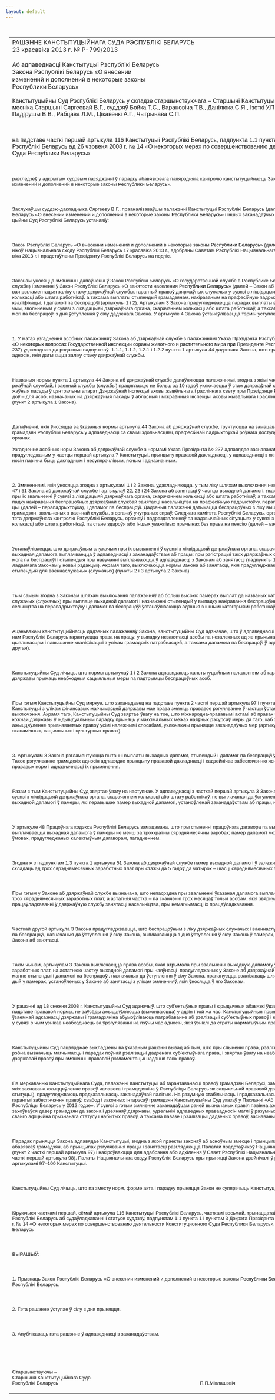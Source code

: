 ```yaml
---
layout: default
---
```


<div style="margin: 0px auto; width: 1000px;">

<div id="flag">

 

</div>

<div id="fixedWidth">

<div id="body">

<div id="columnSpanned">

<div id="content" style="margin: 10px">

<table>
<colgroup>
<col style="width: 100%" />
</colgroup>
<tbody>
<tr class="odd">
<td><div data-align="center" style="text-transform: uppercase;">
Рашэнне Канстытуцыйнага Суда Рэспублікі Беларусь
</div>
<div data-align="center">
23 красавіка 2013 г. № Р-799/2013
</div>
<div data-align="left" style="width: 400px; margin-top: 20px; margin-bottom: 20px;">
Аб адпаведнасці Канстытуцыі Рэспублікі Беларусь Закона Рэспублікі Беларусь «О внесении изменений и дополнений в некоторые законы Республики Беларусь»
</div>
<p><span style="font-family: Arial; mso-ansi-language: BE" lang="BE">Канстытуцыйны Суд Рэспублікі Беларусь у складзе старшынствуючага – Старшыні Канстытуцыйнага Суда Міклашэвіча П.П., намесніка Старшыні Сяргеевай В.Г., суддзяў Бойка Т.С., </span><span style="font-family: Arial">Варановіча Т.В., </span><span style="font-family: Arial; mso-ansi-language: BE" lang="BE">Данілюка С.Я., Ізоткі У.П., Козыравай Л.Р., Марыскіна А.У., Падгрушы В.В., Рабцава Л.М., Цікавенкі А.Г., Чыгрынава С.П.</span></p>
<p><span style="font-family: Arial; mso-ansi-language: BE" lang="BE"></span></p>
<p> </p>
<p><span style="font-family: Arial; mso-ansi-language: BE" lang="BE">на падставе часткі першай артыкула 116 Канстытуцыі Рэспублікі Беларусь, падпункта 1.1 пункта 1 і пункта 3 Дэкрэта Прэзідэнта Рэспублікі Беларусь ад 26 чэрвеня 2008 г. № 14 «О некоторых мерах по совершенствованию деятельности Конституционного Суда Республики Беларусь»</span></p>
<p><span style="font-family: Arial; mso-ansi-language: BE" lang="BE"></span></p>
<p> </p>
<p><span style="font-family: Arial; font-size: 10pt; mso-ansi-language: BE" lang="BE">разгледзеў у адкрытым судовым пасяджэнні ў парадку абавязковага папярэдняга кантролю канстытуцыйнасць Закона Рэспублікі Беларусь </span><span style="font-family: Arial; font-size: 10pt">«О внесении изменений и дополнений в некоторые законы <span style="color: black">Республики Беларусь»</span></span><span style="font-family: Arial; font-size: 10pt; mso-ansi-language: BE" lang="BE">. </span></p>
<p><span style="font-family: Arial; font-size: 10pt; mso-ansi-language: BE" lang="BE"></span></p>
<p> </p>
<p><span style="font-family: Arial; font-size: 10pt; mso-ansi-language: BE" lang="BE">Заслухаўшы суддзю-дакладчыка Сяргееву В.Г., прааналізаваўшы палажэнні Канстытуцыі Рэспублікі Беларусь (далей – Канстытуцыя), Закона Рэспублікі Беларусь «О внесении изменений и дополнений в некоторые законы <span style="color: black">Республики Беларусь»</span> і іншых заканадаўчых актаў Рэспублікі Беларусь, Канстытуцыйны Суд Рэспублікі Беларусь устанавіў:</span></p>
<p><span style="font-family: Arial; font-size: 10pt; mso-ansi-language: BE" lang="BE"></span></p>
<p> </p>
<p><span style="font-family: Arial; font-size: 10pt; mso-ansi-language: BE" lang="BE">Закон Рэспублікі Беларусь «О</span><span style="font-family: Arial; font-size: 10pt"> </span><span style="font-family: Arial; font-size: 10pt; mso-ansi-language: BE" lang="BE">внесении изменений и дополнений в некоторые законы <span style="color: black">Республики Беларусь»</span> (далей – Закон) прыняты Палатай прадстаўнікоў Нацыянальнага сходу Рэспублікі Беларусь 17 красавіка 2013 г., адобраны Саветам Рэспублікі Нацыянальнага сходу Рэспублікі Беларусь 18 красавіка 2013 г. і прадстаўлены Прэзідэнту Рэспублікі Беларусь на подпіс.</span></p>
<p><span style="font-family: Arial; font-size: 10pt; mso-ansi-language: BE" lang="BE"></span></p>
<p> </p>
<p><span style="font-family: Arial; font-size: 10pt; mso-ansi-language: BE" lang="BE">Законам уносяцца змяненні і дапаўненні ў Закон Рэспублікі Беларусь «О</span><span style="font-family: Arial; font-size: 10pt"> </span><span style="font-family: Arial; font-size: 10pt; mso-ansi-language: BE" lang="BE">государственной службе в Республике Беларусь» (далей – Закон аб дзяржаўнай службе) і змяненні ў Закон Рэспублікі Беларусь «О занятости населения <span style="color: black">Республики Беларусь»</span> (далей – Закон аб занятасці), якімі ўдакладняецца прававая рэгламентацыя заліку стажу дзяржаўнай службы, гарантый правоў дзяржаўных служачых у сувязі з ліквідацыяй дзяржаўнага органа, скарачэннем колькасці або штата работнікаў, а таксама выплаты стыпендый грамадзянам, накіраваным на прафесійную падрыхтоўку, перападрыхтоўку і павышэнне кваліфікацыі, і дапамогі па беспрацоўі (артыкулы 1 і 2). Артыкулам 3 Закона прадугледжваецца парадак выплаты выхадной дапамогі дзяржаўным служачым, звольненым у сувязі з ліквідацыяй дзяржаўнага органа, скарачэннем колькасці або штата работнікаў, а таксама выплаты ўказаных стыпендыі і дапамогі па беспрацоўі з дня ўступлення ў сілу дадзенага Закона. У артыкуле 4 Закона ўстанаўліваецца тэрмін уступлення яго ў сілу.</span></p>
<p><span style="font-family: Arial; font-size: 10pt; mso-ansi-language: BE" lang="BE"></span></p>
<p> </p>
<p><span style="font-family: Arial; font-size: 10pt; mso-ansi-language: BE" lang="BE">1. У мэтах узгаднення асобных палажэнняў Закона аб дзяржаўнай службе з палажэннямі Указа Прэзідэнта Рэспублікі Беларусь ад 21 мая 2012 г. № 237 <span style="color: black">«О некоторых вопросах Государственной инспекции охраны животного и растительного мира при Президенте Республики Беларусь»</span> (далей – Указ № 237) удакладняецца рэдакцыя падпунктаў</span><span style="font-family: Arial; font-size: 10pt">  </span><span style="font-family: Arial; font-size: 10pt; mso-ansi-language: BE" lang="BE">1.1.1, 1.1.2, 1.2.1 і 1.2.2 пункта 1 артыкула 44 дадзенага Закона, што прадугледжваюць прававое рэгуляванне адносін, якія датычацца заліку стажу дзяржаўнай службы.</span></p>
<p><span style="font-family: Arial; font-size: 10pt; mso-ansi-language: BE" lang="BE"></span></p>
<p> </p>
<p><span style="font-family: Arial; font-size: 10pt; mso-ansi-language: BE" lang="BE">Названыя нормы пункта 1 артыкула 44 Закона аб дзяржаўнай службе дапаўняюцца палажэннямі, згодна з якімі час папярэдняй працы, не звязанай з дзяржаўнай службай, і ваеннай службы (службы) працягласцю не больш за 10 гадоў уключаецца ў стаж дзяржаўнай службы для асоб, назначаных на дзяржаўныя пасады ў цэнтральны апарат Дзяржаўнай інспекцыі аховы жывёльнага і расліннага свету пры Прэзідэнце Рэспублікі Беларусь, і не больш за 5 гадоў – для асоб, назначаных на дзяржаўныя пасады ў абласныя і міжраённыя інспекцыі аховы жывёльнага і расліннага свету гэтай Дзяржаўнай інспекцыі (пункт 2 артыкула 1 Закона).</span></p>
<p><span style="font-family: Arial; font-size: 10pt; mso-ansi-language: BE" lang="BE"></span></p>
<p> </p>
<p><span style="font-family: Arial; font-size: 10pt; mso-ansi-language: BE" lang="BE">Дапаўненні, якія ўносяцца ва ўказаныя нормы артыкула 44 Закона аб дзяржаўнай службе, грунтуюцца на замацаваным у артыкуле 39 Канстытуцыі праве грамадзян Рэспублікі Беларусь у адпаведнасці са сваімі здольнасцямі, прафесійнай падрыхтоўкай роўнага доступу да любых пасад у дзяржаўных органах.</span></p>
<p><span style="font-family: Arial; font-size: 10pt; mso-ansi-language: BE" lang="BE">Узгадненне асобных норм Закона аб дзяржаўнай службе з нормамі Указа Прэзідэнта № 237 адпавядае заснаванаму на прынцыпе вяршэнства права, прадугледжаным у частцы першай артыкула 7 Канстытуцыі, прынцыпу прававой дакладнасці, у адпаведнасці з якім прававое рэгуляванне<span style="mso-spacerun: yes">  </span>грамадскіх адносін павінна быць дакладным і несупярэчлівым, ясным і адназначным.</span></p>
<p><span style="font-family: Arial; font-size: 10pt; mso-ansi-language: BE" lang="BE"></span></p>
<p> </p>
<p><span style="font-family: Arial; font-size: 10pt; mso-ansi-language: BE" lang="BE">2. Змяненнямі, якія ўносяцца згодна з артыкуламі 1 і 2 Закона, удакладняюцца, у тым ліку шляхам выключэння некаторых палажэнняў, нормы артыкулаў 47 і 51 Закона аб дзяржаўнай службе і артыкулаў 22, 23 і 24 Закона аб занятасці ў частцы выхадной дапамогі, якая выплачваецца дзяржаўным служачым пры іх звальненні ў сувязі з ліквідацыяй дзяржаўнага органа, скарачэннем колькасці або штата работнікаў, а таксама стыпендый, якія выплачваюцца ў выпадку накіравання беспрацоўных дзяржаўнай службай занятасці насельніцтва на прафесійную падрыхтоўку, перападрыхтоўку або павышэнне кваліфікацыі (далей – перападрыхтоўка), і дапамог па беспрацоўі. Дадзеныя палажэнні датычацца беспрацоўных з ліку вышэйназваных дзяржаўных служачых і грамадзян, звольненых з ваеннай службы, з органаў унутраных спраў, Следчага камітэта Рэспублікі Беларусь, органаў фінансавых расследаванняў Камітэта дзяржаўнага кантролю Рэспублікі Беларусь, органаў і падраздзяленняў па надзвычайных сітуацыях у сувязі з ліквідацыяй арганізацыі, скарачэннем колькасці або штата работнікаў, па стане здароўя або іншых уважлівых прычынах без права на пенсію (далей</span><span style="font-family: Arial; font-size: 10pt"> </span><span style="font-family: Arial; font-size: 10pt; mso-ansi-language: BE" lang="BE">– ваеннаслужачыя (служачыя)).</span></p>
<p><span style="font-family: Arial; font-size: 10pt; mso-ansi-language: BE" lang="BE"></span></p>
<p> </p>
<p><span style="font-family: Arial; font-size: 10pt; mso-ansi-language: BE" lang="BE">Устанаўліваецца, што дзяржаўным служачым пры іх вызваленні ў сувязі з ліквідацыяй дзяржаўнага органа, скарачэннем колькасці або штата работнікаў выхадная дапамога выплачваецца ў адпаведнасці з заканадаўствам аб працы; пры рэгістрацыі такіх дзяржаўных служачых у якасці беспрацоўных дапамога па беспрацоўі і стыпендыя пры навучанні выплачваюцца ў адпаведнасці з Законам аб занятасці (падпункты 1.1, 1.2 і 1.3 пункта 1 артыкула 47, выкладаемага Законам у новай рэдакцыі). Акрамя таго, выключаюцца нормы Закона аб занятасці, якія прадугледжваюць памеры дапамогі па беспрацоўі і стыпендый для ваеннаслужачых (служачых) (пункты 2 і 3 артыкула 2 Закона).</span></p>
<p><span style="font-family: Arial; font-size: 10pt; mso-ansi-language: BE" lang="BE"></span></p>
<p> </p>
<p><span style="font-family: Arial; font-size: 10pt; mso-ansi-language: BE" lang="BE">Тым самым згодна з Законам шляхам выключэння палажэнняў аб больш высокіх памерах выплат да названых катэгорый дзяржаўных служачых і ваеннаслужачых (служачых) пры выплаце выхадной дапамогі і назначэнні стыпендый у выпадку накіравання беспрацоўных дзяржаўнай службай занятасці насельніцтва на перападрыхтоўку і дапамог па беспрацоўі ўстанаўліваюцца адзіныя з іншымі катэгорыямі работнікаў падыходы.</span></p>
<p><span style="font-family: Arial; font-size: 10pt; mso-ansi-language: BE" lang="BE"></span></p>
<p> </p>
<p><span style="font-family: Arial; font-size: 10pt; mso-ansi-language: BE" lang="BE">Ацэньваючы канстытуцыйнасць дадзеных палажэнняў Закона, Канстытуцыйны Суд адзначае, што ў адпаведнасці з артыкулам 41 Канстытуцыі грамадзянам Рэспублікі Беларусь гарантуецца права на працу; у выпадку незанятасці асобы па незалежных ад яе прычынах ёй гарантуецца навучанне новым спецыяльнасцям і павышэнне кваліфікацыі з улікам грамадскіх патрэбнасцей, а таксама дапамога па беспрацоўі ў адпаведнасці з законам (часткі першая і другая).</span></p>
<p><span style="font-family: Arial; font-size: 10pt; mso-ansi-language: BE" lang="BE"></span></p>
<p> </p>
<p><span style="font-family: Arial; font-size: 10pt">Канстытуцыйны Суд лічыць, што нормы артыкулаў 1 і 2 Закона адпавядаюць канстытуцыйным палажэнням аб гарантаванасці права на працу, абавязкамі дзяржавы прымаць неабходныя сацыяльныя меры па падтрымцы беспрацоўных асоб.</span></p>
<p><span style="font-family: Arial; font-size: 10pt"></span></p>
<p> </p>
<p><span style="font-family: Arial; font-size: 10pt">Пры гэтым Канстытуцыйны Суд мяркуе, што заканадавец на падставе пункта 2 часткі першай артыкула 97 і пункта 1 часткі першай артыкула 98 Канстытуцыі з улікам фінансавых магчымасцей дзяржавы мае права змяніць прававое рэгуляванне ў частцы ўстанаўлення адрозненняў, пераваг або іх выключэння. Акрамя таго, Канстытуцыйны Суд звяртае ўваг</span><span style="font-family: Arial; font-size: 10pt; mso-ansi-language: BE" lang="BE">у</span><span style="font-family: Arial; font-size: 10pt"> на т</span><span style="font-family: Arial; font-size: 10pt; mso-ansi-language: BE" lang="BE">ое</span><span style="font-family: Arial; font-size: 10pt">, што міжнародна-прававымі актамі аб правах чалавека </span><span style="font-family: Arial; font-size: 10pt; mso-ansi-language: BE" lang="BE">ўстанаўліваецца</span><span style="font-family: Arial; font-size: 10pt"> абавязак кожнай дзяржавы ў індывідуальным парадку прыняць у максімальных </span><span style="font-family: Arial; font-size: 10pt; mso-ansi-language: BE" lang="BE">меж</span><span style="font-family: Arial; font-size: 10pt">ах наяўных рэсурсаў меры да таго, каб забяспечыць паступова поўнае ажыццяўленне прызна</span><span style="font-family: Arial; font-size: 10pt; mso-ansi-language: BE" lang="BE">ваемых</span><span style="font-family: Arial; font-size: 10pt" lang="BE"> </span><span style="font-family: Arial; font-size: 10pt">правоў </span><span style="font-family: Arial; font-size: 10pt; mso-ansi-language: BE" lang="BE">у</span><span style="font-family: Arial; font-size: 10pt">сімі належнымі спосабамі, уключаючы прыняцце заканадаўчых мер (артыкул 2 Міжнароднага пакта аб эканамічных, сацыяльных і культурных правах).</span></p>
<p><span style="font-family: Arial; font-size: 10pt"></span></p>
<p> </p>
<p><span style="font-family: Arial; font-size: 10pt">3. Артыкулам 3 Закона рэгламентуюцца пытанні выплаты выхадных дапамог, стыпендый і дапамог па беспрацоўі ў сувязі з уступленнем у сілу Закона. Такое рэгуляванне грамадскіх </span><span style="font-family: Arial; font-size: 10pt; mso-ansi-language: BE" lang="BE">адносін </span><span style="font-family: Arial; font-size: 10pt">адпавядае прынцыпу прававой </span><span style="font-family: Arial; font-size: 10pt; mso-ansi-language: BE" lang="BE">даклад</span><span style="font-family: Arial; font-size: 10pt">насці і </span><span style="font-family: Arial; font-size: 10pt; mso-ansi-language: BE" lang="BE">садзейнічае</span><span style="font-family: Arial; font-size: 10pt"> забеспячэнню яснасці, дакладнасці, несупярэчлівасці прававых норм і адназначнасці іх прымянення.</span></p>
<p><span style="font-family: Arial; font-size: 10pt"></span></p>
<p> </p>
<p><span style="font-family: Arial; font-size: 10pt">Разам з тым Канстытуцыйны Суд звяртае ўваг</span><span style="font-family: Arial; font-size: 10pt; mso-ansi-language: BE" lang="BE">у</span><span style="font-family: Arial; font-size: 10pt"> на </span><span style="font-family: Arial; font-size: 10pt; mso-ansi-language: BE" lang="BE">наступнае</span><span style="font-family: Arial; font-size: 10pt">. У адпаведнасці з часткай першай артыкула 3 Закона дзяржаўным служачым, звольненым у сувязі з ліквідацыяй дзяржаўнага органа, скарачэннем колькасці або штат</span><span style="font-family: Arial; font-size: 10pt; mso-ansi-language: BE" lang="BE">у</span><span style="font-family: Arial; font-size: 10pt"> работнікаў, не выплачаная да ўступлення ў сілу гэтага Закона </span><span style="font-family: Arial; font-size: 10pt; mso-ansi-language: BE" lang="BE">астатняя </span><span style="font-family: Arial; font-size: 10pt">частка выхадной дапамогі ў памеры, які перавышае памер выхадной дапамогі, устаноўленай заканадаўствам аб працы, не выплачваецца.</span></p>
<p><span style="font-family: Arial; font-size: 10pt"></span></p>
<p> </p>
<p><span style="font-family: Arial; font-size: 10pt">У артыкуле 48 Працоўнага кодэкса Рэспублікі Беларусь замацавана, што пры спыненні працоўнага дагавора па вышэй</span><span style="font-family: Arial; font-size: 10pt; mso-ansi-language: BE" lang="BE">у</span><span style="font-family: Arial; font-size: 10pt">казаных падставах работнікам выплачваецца выхадная дапамога ў памеры не менш </span><span style="font-family: Arial; font-size: 10pt; mso-ansi-language: BE" lang="BE">за </span><span style="font-family: Arial; font-size: 10pt">трохкратн</span><span style="font-family: Arial; font-size: 10pt; mso-ansi-language: BE" lang="BE">ы</span><span style="font-family: Arial; font-size: 10pt"> сярэднямесячн</span><span style="font-family: Arial; font-size: 10pt; mso-ansi-language: BE" lang="BE">ы</span><span style="font-family: Arial; font-size: 10pt"> зароб</span><span style="font-family: Arial; font-size: 10pt; mso-ansi-language: BE" lang="BE">ак</span><span style="font-family: Arial; font-size: 10pt">; памер дапамогі мо</span><span style="font-family: Arial; font-size: 10pt; mso-ansi-language: BE" lang="BE">жа быць</span><span style="font-family: Arial; font-size: 10pt"> павялічаны ў парадку і на ўмовах, прадугледжаных калектыўным дагаворам, пагадненнем.</span></p>
<p><span style="font-family: Arial; font-size: 10pt"></span></p>
<p> </p>
<p><span style="font-family: Arial; font-size: 10pt">Згодна ж з падпунктам 1.3 пункта 1 артыкула 51 Закона аб дзяржаўнай службе памер выхадной дапамогі ў залежнасці ад стажу дзяржаўнай службы можа складаць ад трох сярэднямесячных заработных плат пры стажы да 5 гадоў да чатырох – шасці сярэднямесячных заработных плат пры большым стажы.</span></p>
<p><span style="font-family: Arial; font-size: 10pt"></span></p>
<p> </p>
<p><span style="font-family: Arial; font-size: 10pt">Пры гэтым у Законе аб дзяржаўнай службе вызначана, што непасрэдна пры звальненні </span><span style="font-family: Arial; font-size: 10pt; mso-ansi-language: BE" lang="BE">ўказа</span><span style="font-family: Arial; font-size: 10pt">ная дапамога выплачваецца ў памеры, </span><span style="font-family: Arial; font-size: 10pt; mso-ansi-language: BE" lang="BE">што</span><span style="font-family: Arial; font-size: 10pt"> не перавышае трох сярэднямесячных заработных плат, а</span><span style="font-family: Arial; font-size: 10pt; mso-ansi-language: BE" lang="BE"> астатняя</span><span style="font-family: Arial; font-size: 10pt"> частка</span><span style="font-family: Arial; font-size: 10pt; mso-ansi-language: BE"> </span><span style="font-family: Arial; font-size: 10pt">– па сканчэнні трох месяцаў толькі асоба</span><span style="font-family: Arial; font-size: 10pt; mso-ansi-language: BE" lang="BE">м</span><span style="font-family: Arial; font-size: 10pt">, якія звярнуліся за садзейнічаннем у працаўладкаванні ў дзяржаўную службу занятасці насельніцтва, пры немагчымасці іх працаўладкавання.</span></p>
<p><span style="font-family: Arial; font-size: 10pt"></span></p>
<p> </p>
<p><span style="font-family: Arial; font-size: 10pt">Часткай другой артыкула 3 Закона прадугледжваецца, што беспрацоўным з ліку дзяржаўных служачых і ваеннаслужачых (служачых) стыпендыі і дапамогі па беспрацоўі, назначаныя да ўступлення ў сілу Закона, выплачваюцца з дня ўступлення ў сілу Закона ў памерах, устаноўленых адпаведнымі артыкуламі Закона аб занятасці.</span></p>
<p><span style="font-family: Arial; font-size: 10pt"></span></p>
<p> </p>
<p><span style="font-family: Arial; font-size: 10pt">Такім чынам, артыкулам 3 Закона выключаецца права асобы, якая атрымала пры звальненні выхадн</span><span style="font-family: Arial; font-size: 10pt; mso-ansi-language: BE" lang="BE">ую</span><span style="font-family: Arial; font-size: 10pt"> дапамог</span><span style="font-family: Arial; font-size: 10pt; mso-ansi-language: BE" lang="BE">у</span><span style="font-family: Arial; font-size: 10pt"> ў памеры трох сярэднямесячных заработных плат, на </span><span style="font-family: Arial; font-size: 10pt; mso-ansi-language: BE" lang="BE">астатнюю частку выхадной дапамогі пры наяўнасці<span style="mso-spacerun: yes">  </span>прадугледжаных у Законе аб дзяржаўнай службе акалічнасцей, а права на атрыманне стыпендыі і дапамогі па беспрацоўі, назначаных да ўступлення ў сілу Закона, прапануецца рэалізаваць шляхам выплаты такіх дапамог і стыпендый у памерах, устаноўленых у Законе аб занятасці з улікам змяненняў, якія ўносяцца ў яго Законам.</span></p>
<p><span style="font-family: Arial; font-size: 10pt; mso-ansi-language: BE" lang="BE"></span></p>
<p> </p>
<p><span style="font-family: Arial; font-size: 10pt; mso-ansi-language: BE" lang="BE">У рашэнні ад 18 снежня 2008 г. Канстытуцыйны Суд адзначыў, што суб’ектыўныя правы і юрыдычныя абавязкі ўдзельнікаў праваадносін,<span style="mso-spacerun: yes">  </span>якія ўзніклі на падставе прававой нормы, не заўсёды ажыццяўляюцца (выконваюцца) у адзін і той жа час. Канстытуцыйныя прынцыпы гарантаванасці правоў чалавека і ўзаемнай адказнасці дзяржавы і грамадзяніна абумоўліваюць патрабаванне аб рэалізацыі суб’ектыўных правоў і юрыдычных абавязкаў у поўным аб’ёме, у сувязі з чым узнікае неабходнасць ва ўрэгуляванні на пэўны час адносін, якія ўзніклі да страты нарматыўным прававым актам юрыдычнай сілы. </span></p>
<p><span style="font-family: Arial; font-size: 10pt; mso-ansi-language: BE" lang="BE"></span></p>
<p> </p>
<p><span style="font-family: Arial; font-size: 10pt; mso-ansi-language: BE" lang="BE">Канстытуцыйны Суд пацвярджае выкладзены ва ўказаным рашэнні вывад аб тым, што пры спыненні права, рэалізацыя якога пачалася, заканадаўцу патрэбна вызначыць магчымасць і парадак поўнай рэалізацыі дадзенага суб’ектыўнага права, і звяртае ўвагу на неабходнасць забеспячэння гарантаваных дзяржавай правоў пры змяненні<span style="mso-spacerun: yes">  </span>прававой рэгламентацыі надання такіх правоў.</span></p>
<p><span style="font-family: Arial; font-size: 10pt; mso-ansi-language: BE" lang="BE"></span></p>
<p> </p>
<p><span style="font-family: Arial; font-size: 10pt; mso-ansi-language: BE" lang="BE">Па меркаванню Канстытуцыйнага Суда, палажэнні Канстытуцыі аб гарантаванасці правоў грамадзян Беларусі, замацаваных у Канстытуцыі і законах, на якіх заснавана ажыццяўленне правоў чалавека і грамадзяніна ў Рэспубліцы Беларусь як сацыяльнай прававой дзяржаве (частка першая артыкула 1 Канстытуцыі), прадугледжваюць прадказальнасць заканадаўчай палітыкі. </span><span style="font-family: Arial; font-size: 10pt">На разумную стабільнасць і прадказальнасць прававога рэгулявання як важныя гарантыі забеспячэння правоў, свабод і законных інтарэсаў грамадзян Канстытуцыйны Суд указаў у Пасланні «Аб</span><span style="font-family: Arial; font-size: 10pt; mso-ansi-language: BE" lang="BE"> </span><span style="font-family: Arial; font-size: 10pt">стане канстытуцыйнай законнасці ў Рэспубліцы Беларусь у 2012</span><span style="font-family: Arial; font-size: 10pt; mso-ansi-language: BE" lang="BE"> </span><span style="font-family: Arial; font-size: 10pt">годзе». У сувязі з гэтым змяненне заканадаўцам раней вызначаных правіл павінна ажыццяўляцца такім чынам, каб захоўваўся давер грамадзян да закон</span><span style="font-family: Arial; font-size: 10pt; mso-ansi-language: BE" lang="BE">а</span><span style="font-family: Arial; font-size: 10pt"> і дзеянняў дзяржавы, удзельнікі адпаведных праваадносін маглі ў разумных </span><span style="font-family: Arial; font-size: 10pt; mso-ansi-language: BE" lang="BE">меж</span><span style="font-family: Arial; font-size: 10pt">ах быць упэўненымі ў нязменнасці свайго афіцыйна прызнанага статус</span><span style="font-family: Arial; font-size: 10pt; mso-ansi-language: BE" lang="BE">у </span><span style="font-family: Arial; font-size: 10pt">і набытых правоў, а таксама павазе і рэалізацыі дадзеных правоў, заснаваных на дзеючым заканадаўстве. </span></p>
<p><span style="font-family: Arial; font-size: 10pt"></span></p>
<p> </p>
<p><span style="font-family: Arial; font-size: 10pt">Парадак прыняцця Закона адпавядае Канстытуцыі, згодна </span><span style="font-family: Arial; font-size: 10pt; mso-ansi-language: BE" lang="BE">з </span><span style="font-family: Arial; font-size: 10pt">якой праекты законаў аб асноўным змесце і прынцыпах ажыццяўлення правоў, свабод і абавязкаў грамадзян, аб прынцыпах рэгулявання працы і занятасці разглядаюцца Палатай прадстаўнікоў Нацыянальнага сходу Рэспублікі Беларусь (пункт 2 часткі першай артыкула 97) і накіроўваюцца для адабрэння або адхілення ў Савет Рэспублікі Нацыянальнага сходу Рэспублікі Беларусь (пункт 1 часткі першай артыкула 98). Палаты Нацыянальнага сходу Рэспублікі Беларусь пры прыняцці Закона дзейнічалі ў рамках кампетэнцыі, прадугледжанай артыкуламі 97–100 Канстытуцыі.</span></p>
<p><span style="font-family: Arial; font-size: 10pt"></span></p>
<p> </p>
<p><span style="font-family: Arial; font-size: 10pt">Канстытуцыйны Суд лічыць, </span><span style="font-family: Arial; font-size: 10pt; mso-ansi-language: BE" lang="BE">што па зместу норм, форме акта і парадку прыняцця</span><span style="font-family: Arial; font-size: 10pt"> Закон не супярэчыць Канстытуцыі.</span></p>
<p><span style="font-family: Arial; font-size: 10pt"></span></p>
<p> </p>
<p><span style="font-family: Arial; font-size: 10pt; mso-fareast-font-family: &#39;Times New Roman&#39;; mso-fareast-language: RU; mso-ansi-language: BE" lang="BE">Кіруючыся часткамі першай, сёмай артыкула 116 Канстытуцыі Рэспублікі Беларусь, часткамі восьмай, трынаццатай, чатырнаццатай артыкула 24 Кодэкса Рэспублікі Беларусь аб судаўладкаванні і статусе суддзяў, падпунктам 1.1 пункта 1 і пунктам 3 Дэкрэта Прэзідэнта Рэспублікі Беларусь ад 26 чэрвеня 2008 г. № 14 «О некоторых мерах по совершенствованию деятельности Конституционного Суда Республики Беларусь», Канстытуцыйны Суд Рэспублікі Беларусь</span></p>
<p><span style="font-family: Arial; font-size: 10pt; mso-ansi-language: BE" lang="BE"></span></p>
<p> </p>
<p><span style="font-family: Arial; font-size: 10pt; mso-fareast-font-family: &#39;Times New Roman&#39;; mso-fareast-language: RU; mso-ansi-language: BE" lang="BE">ВЫРАШЫЎ:</span></p>
<p><span style="font-family: Arial; font-size: 10pt"></span></p>
<p> </p>
<p><span style="font-family: Arial; font-size: 10pt">1. Прызнаць Закон Рэспублікі Беларусь </span><span style="font-family: Arial; font-size: 10pt; mso-ansi-language: BE" lang="BE">«О внесении изменений и дополнений в некоторые законы <span style="color: black">Республики Беларусь»</span></span><span style="font-family: Arial; font-size: 10pt" lang="BE"> </span><span style="font-family: Arial; font-size: 10pt; mso-ansi-language: BE" lang="BE">адпаведным</span><span style="font-family: Arial; font-size: 10pt"> Канстытуцыі Рэспублікі Беларусь.</span></p>
<p><span style="font-family: Arial; font-size: 10pt"></span></p>
<p> </p>
<p><span style="font-family: Arial; font-size: 10pt; mso-fareast-font-family: &#39;Times New Roman&#39;; mso-fareast-language: RU; mso-ansi-language: BE" lang="BE">2. Гэта рашэнне ўступае ў сілу з дня прыняцця.</span></p>
<p><span style="font-family: Arial; font-size: 10pt; mso-fareast-font-family: &#39;Times New Roman&#39;; mso-fareast-language: RU; mso-ansi-language: BE" lang="BE"></span></p>
<p> </p>
<p><span style="font-family: Arial; font-size: 10pt; mso-fareast-font-family: &#39;Times New Roman&#39;; mso-fareast-language: RU; mso-ansi-language: BE" lang="BE">3. Апублікаваць гэта рашэнне ў адпаведнасці з заканадаўствам.</span></p>
<p><span style="font-family: Arial; font-size: 10pt; mso-fareast-font-family: &#39;Times New Roman&#39;; mso-fareast-language: RU; mso-ansi-language: BE" lang="BE"></span></p>
<p> </p>
<p><span style="font-family: Arial; font-size: 10pt; mso-fareast-font-family: &#39;Times New Roman&#39;; mso-fareast-language: RU; mso-ansi-language: BE" lang="BE"></span></p>
<p> </p>
<p><span style="font-family: Arial; font-size: 10pt; mso-fareast-font-family: &#39;Times New Roman&#39;; mso-fareast-language: RU; mso-ansi-language: BE" lang="BE">Старшынствуючы –<br />
Старшыня Канстытуцыйнага Суда<br />
Рэспублікі Беларусь<span style="mso-tab-count: 4">                                       </span><span style="mso-tab-count: 1">            </span><span style="mso-tab-count: 1">            </span><span style="mso-tab-count: 3">                                   </span><span style="mso-spacerun: yes">      </span>П.П.Міклашэвіч</span></p></td>
</tr>
</tbody>
</table>

</div>

<div class="terminator">

 

</div>

</div>

</div>

</div>

</div>
